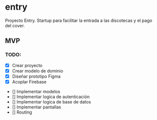 # entry

Proyecto Entry. Startup para facilitar la entrada a las discotecas y el pago del cover.

## MVP
### TODO:
- [x] Crear proyecto
- [x] Crear modelo de dominio
- [x] Diseñar prototipo Figma
- [x] Acoplar Firebase
- [] Implementar modelos
- [] Implementar logica de autenticación
- [] Implementar logica de base de datos
- [] Implementar pantallas
- [] Routing
